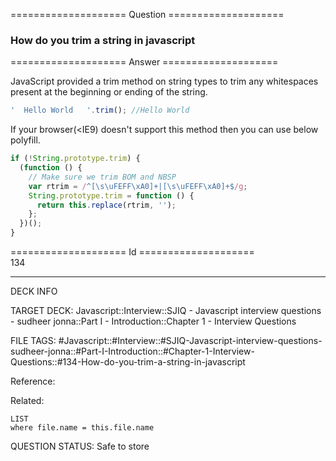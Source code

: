 ==================== Question ====================  

### How do you trim a string in javascript  

==================== Answer ====================  

JavaScript provided a trim method on string types to trim any whitespaces
present at the beginning or ending of the string.

```javascript
'  Hello World   '.trim(); //Hello World
```

If your browser(<IE9) doesn't support this method then you can use below
polyfill.

```javascript
if (!String.prototype.trim) {
  (function () {
    // Make sure we trim BOM and NBSP
    var rtrim = /^[\s\uFEFF\xA0]+|[\s\uFEFF\xA0]+$/g;
    String.prototype.trim = function () {
      return this.replace(rtrim, '');
    };
  })();
}
```

==================== Id ====================  
134

---

DECK INFO

TARGET DECK: Javascript::Interview::SJIQ - Javascript interview questions - sudheer jonna::Part I - Introduction::Chapter 1 - Interview Questions

FILE TAGS: #Javascript::#Interview::#SJIQ-Javascript-interview-questions-sudheer-jonna::#Part-I-Introduction::#Chapter-1-Interview-Questions::#134-How-do-you-trim-a-string-in-javascript

Reference:

Related:

```dataview
LIST
where file.name = this.file.name
```

QUESTION STATUS: Safe to store
